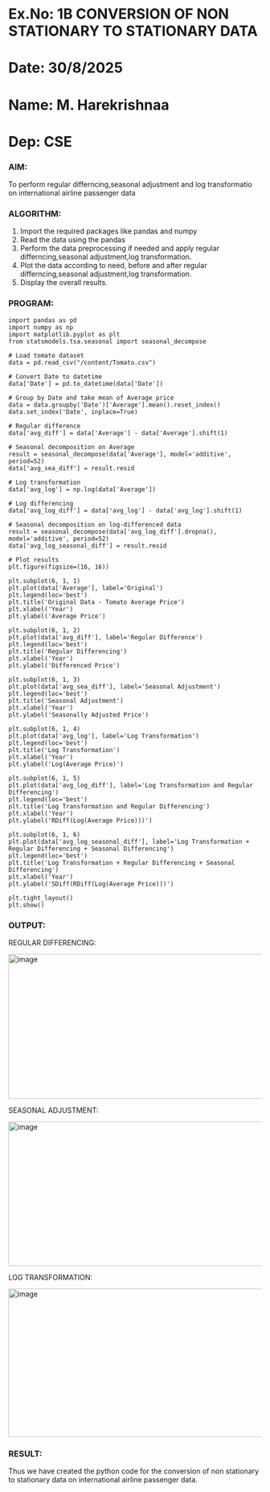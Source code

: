 # Ex.No: 1B                     CONVERSION OF NON STATIONARY TO STATIONARY DATA
# Date: 30/8/2025
# Name: M. Harekrishnaa
# Dep: CSE

### AIM:
To perform regular differncing,seasonal adjustment and log transformatio on international airline passenger data
### ALGORITHM:
1. Import the required packages like pandas and numpy
2. Read the data using the pandas
3. Perform the data preprocessing if needed and apply regular differncing,seasonal adjustment,log transformation.
4. Plot the data according to need, before and after regular differncing,seasonal adjustment,log transformation.
5. Display the overall results.
### PROGRAM:
```
import pandas as pd
import numpy as np
import matplotlib.pyplot as plt
from statsmodels.tsa.seasonal import seasonal_decompose

# Load tomato dataset
data = pd.read_csv("/content/Tomato.csv")

# Convert Date to datetime
data['Date'] = pd.to_datetime(data['Date'])

# Group by Date and take mean of Average price
data = data.groupby('Date')['Average'].mean().reset_index()
data.set_index('Date', inplace=True)

# Regular difference
data['avg_diff'] = data['Average'] - data['Average'].shift(1)

# Seasonal decomposition on Average
result = seasonal_decompose(data['Average'], model='additive', period=52)
data['avg_sea_diff'] = result.resid

# Log transformation
data['avg_log'] = np.log(data['Average'])

# Log differencing
data['avg_log_diff'] = data['avg_log'] - data['avg_log'].shift(1)

# Seasonal decomposition on log-differenced data
result = seasonal_decompose(data['avg_log_diff'].dropna(), model='additive', period=52)
data['avg_log_seasonal_diff'] = result.resid

# Plot results
plt.figure(figsize=(16, 16))

plt.subplot(6, 1, 1)
plt.plot(data['Average'], label='Original')
plt.legend(loc='best')
plt.title('Original Data - Tomato Average Price')
plt.xlabel('Year')
plt.ylabel('Average Price')

plt.subplot(6, 1, 2)
plt.plot(data['avg_diff'], label='Regular Difference')
plt.legend(loc='best')
plt.title('Regular Differencing')
plt.xlabel('Year')
plt.ylabel('Differenced Price')

plt.subplot(6, 1, 3)
plt.plot(data['avg_sea_diff'], label='Seasonal Adjustment')
plt.legend(loc='best')
plt.title('Seasonal Adjustment')
plt.xlabel('Year')
plt.ylabel('Seasonally Adjusted Price')

plt.subplot(6, 1, 4)
plt.plot(data['avg_log'], label='Log Transformation')
plt.legend(loc='best')
plt.title('Log Transformation')
plt.xlabel('Year')
plt.ylabel('Log(Average Price)')

plt.subplot(6, 1, 5)
plt.plot(data['avg_log_diff'], label='Log Transformation and Regular Differencing')
plt.legend(loc='best')
plt.title('Log Transformation and Regular Differencing')
plt.xlabel('Year')
plt.ylabel('RDiff(Log(Average Price)))')

plt.subplot(6, 1, 6)
plt.plot(data['avg_log_seasonal_diff'], label='Log Transformation + Regular Differencing + Seasonal Differencing')
plt.legend(loc='best')
plt.title('Log Transformation + Regular Differencing + Seasonal Differencing')
plt.xlabel('Year')
plt.ylabel('SDiff(RDiff(Log(Average Price)))')

plt.tight_layout()
plt.show()

```

### OUTPUT:



REGULAR DIFFERENCING:

<img width="1739" height="288" alt="image" src="https://github.com/user-attachments/assets/26c6d79f-3376-4449-9b16-6ac01f3cc77a" />

SEASONAL ADJUSTMENT:

<img width="1741" height="287" alt="image" src="https://github.com/user-attachments/assets/107468b2-f238-47c6-b240-f900f446a83d" />

LOG TRANSFORMATION:

<img width="1740" height="295" alt="image" src="https://github.com/user-attachments/assets/43d1a8c0-841c-4901-b6d3-05c6b119593e" />


### RESULT:
Thus we have created the python code for the conversion of non stationary to stationary data on international airline passenger
data.
